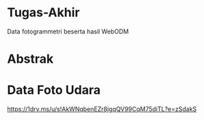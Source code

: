 # Tugas-Akhir
Data fotogrammetri beserta hasil WebODM
# Abstrak
# Data Foto Udara
https://1drv.ms/u/s!AkWNqbenEZr8jgqQV99CqM75diTL?e=zSdakS
